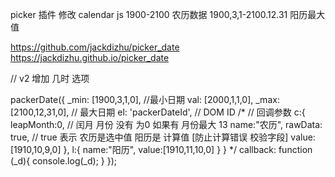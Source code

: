 
picker 插件 修改
calendar js 1900-2100 农历数据
1900,3,1-2100.12.31 阳历最大值


https://github.com/jackdizhu/picker_date
https://jackdizhu.github.io/picker_date

  //  v2 增加 几时 选项

  packerDate({
    _min: [1900,3,1,0], //最小日期
    val: [2000,1,1,0],
    _max: [2100,12,31,0], // 最大日期
    el: 'packerDateId', // DOM ID
    /*  // 回调参数
    c:{
          leapMonth:0, // 闰月 月份 没有 为0 如果有 月份最大 13
          name:"农历",
          rawData: true, // true 表示 农历是选中值 阳历是 计算值 [防止计算错误 校验字段]
          value:[1910,10,9,0]
      },
      l:{
          name:"阳历",
          value:[1910,11,10,0]
      }
    }
    */
    callback: function (_d){
      console.log(_d);
    }
  });

